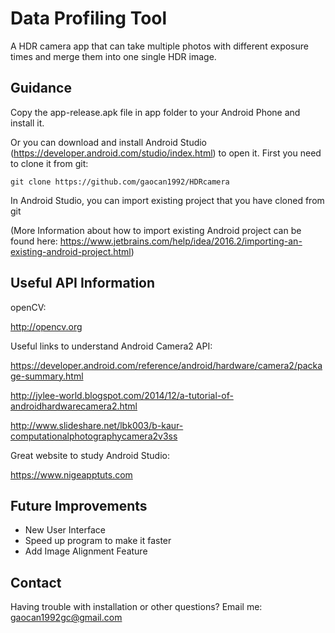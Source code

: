 # Data Profiling Tool
A HDR camera app that can take multiple photos with different exposure times and merge them into one single HDR image.
## Guidance
Copy the app-release.apk file in app folder to your Android Phone and install it.

Or you can download and install Android Studio (https://developer.android.com/studio/index.html) to open it.
First you need to clone it from git:

```
git clone https://github.com/gaocan1992/HDRcamera
```
In Android Studio, you can import existing project that you have cloned from git

(More Information about how to import existing Android project can be found here: https://www.jetbrains.com/help/idea/2016.2/importing-an-existing-android-project.html)
## Useful API Information
openCV:

http://opencv.org


Useful links to understand Android Camera2 API:

https://developer.android.com/reference/android/hardware/camera2/package-summary.html

http://jylee-world.blogspot.com/2014/12/a-tutorial-of-androidhardwarecamera2.html

http://www.slideshare.net/lbk003/b-kaur-computationalphotographycamera2v3ss

Great website to study Android Studio:

https://www.nigeapptuts.com
## Future Improvements

* New User Interface
* Speed up program to make it faster
* Add Image Alignment Feature

## Contact
Having trouble with installation or other questions? Email me: [gaocan1992gc@gmail.com](mailto:gaocan1992gc@gmail.com) 
